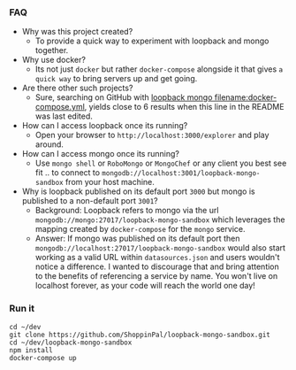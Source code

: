 ### FAQ
* Why was this project created?
    * To provide a quick way to experiment with loopback and mongo together.
* Why use docker?
    * Its not just `docker` but rather `docker-compose` alongside it that gives `a quick way` to bring servers up and get going.
* Are there other such projects?
    * Sure, searching on GitHub with [loopback mongo filename:docker-compose.yml](https://github.com/search?utf8=%E2%9C%93&q=mongo+filename%3Adocker-compose.yml+loopback&type=Code&ref=searchresults), yields close to 6 results when this line in the README was last edited.
* How can I access loopback once its running?
    * Open your browser to `http://localhost:3000/explorer` and play around.
* How can I access mongo once its running?
    * Use `mongo shell` or `RoboMongo` or `MongoChef` or any client you best see fit .. to connect to `mongodb://localhost:3001/loopback-mongo-sandbox` from your host machine.
* Why is loopback published on its default port `3000` but mongo is published to a non-default port `3001`?
    * Background: Loopback refers to mongo via the url `mongodb://mongo:27017/loopback-mongo-sandbox` which leverages the mapping created by `docker-compose` for the `mongo` service.
    * Answer: If mongo was published on its default port then `mongodb://localhost:27017/loopback-mongo-sandbox` would also start working as a valid URL within `datasources.json` and users wouldn't notice a difference. I wanted to discourage that and bring attention to the benefits of referencing a service by name. You won't live on localhost forever, as your code will reach the world one day!

### Run it

```
cd ~/dev
git clone https://github.com/ShoppinPal/loopback-mongo-sandbox.git
cd ~/dev/loopback-mongo-sandbox
npm install
docker-compose up
```
